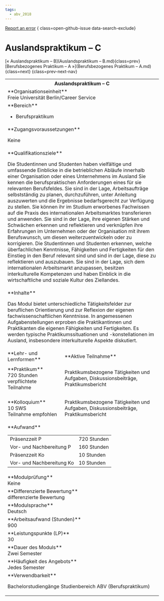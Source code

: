 ```yaml
---
tags:
  - abv_2018
---
```

[Report an error](https://github.com/SGSSGene/FUB-SUP/issues/new?title=Error%20in%20%22Auslandspraktikum%20%E2%80%93%20C%22&body=There%20seems%20to%20be%20an%20error%20in%20module%20%22Auslandspraktikum%20%E2%80%93%20C%22%2E%0A%0A%3CDescribe%20here%20a%20slightly%20more%20detailed%20description%20of%20what%20is%20wrong%3E&labels=bug)
{ class=open-github-issue data-search-exclude}

# Auslandspraktikum – C

[« Auslandspraktikum – B](Auslandspraktikum – B.md){class=prev}
[Berufsbezogenes Praktikum – A »](Berufsbezogenes Praktikum – A.md){class=next}
{class=prev-next-nav}

<table markdown id="moduledesc">
<tr markdown class="moduledesc_head"><th colspan="2">Auslandspraktikum – C </th></tr>
<tr markdown><td colspan="2">**Organisationseinheit**   <br>Freie Universität Berlin/Career Service</td></tr>

<tr markdown><td colspan="2">**Bereich**<br>


- Berufspraktikum

</td></tr>

<tr markdown><td colspan="2">**Zugangsvoraussetzungen** <br>

Keine


</td></tr>
<tr markdown><td colspan="2">**Qualifikationsziele**    <br>

Die Studentinnen und Studenten haben vielfältige und umfassende Einblicke in
die betrieblichen Abläufe innerhalb einer Organisation oder eines
Unternehmens im Ausland Sie kennen die berufspraktischen Anforderungen eines
für sie relevanten Berufsfeldes. Sie sind in der Lage, Arbeitsaufträge
selbstständig zu planen, durchzuführen, unter Anleitung auszuwerten und die
Ergebnisse bedarfsgerecht zur Verfügung zu stellen. Sie können ihr im
Studium erworbenes Fachwissen auf die Praxis des internationalen
Arbeitsmarktes transferieren und anwenden. Sie sind in der Lage, ihre
eigenen Stärken und Schwächen erkennen und reflektieren und verknüpfen ihre
Erfahrungen im Unternehmen oder der Organisation mit ihrem Berufswunsch, um
diesen weiterzuentwickeln oder zu korrigieren. Die Studentinnen und
Studenten erkennen, welche überfachlichen Kenntnisse, Fähigkeiten und
Fertigkeiten für den Einstieg in den Beruf relevant sind und sind in der
Lage, diese zu reflektieren und auszubauen. Sie sind in der Lage, sich dem
internationalen Arbeitsmarkt anzupassen, besitzen interkulturelle
Kompetenzen und haben Einblick in die wirtschaftliche und soziale Kultur des
Ziellandes.


</td></tr>
<tr markdown><td colspan="2">**Inhalte**                <br>

Das Modul bietet unterschiedliche Tätigkeitsfelder zur beruflichen
Orientierung und zur Reflexion der eigenen fachwissenschaftlichen
Kenntnisse. In angemessenen Aufgabenstellungen erproben die Praktikantinnen
und Praktikanten die eigenen Fähigkeiten und Fertigkeiten. Es werden
typische Praktikumssituationen und -konstellationen im Ausland, insbesondere
interkulturelle Aspekte diskutiert.


</td></tr>

<tr markdown><td>**Lehr- und Lernformen**</td><td>**Aktive Teilnahme**</td></tr>
<tr markdown><td> **Praktikum** <br>720 Stunden <br> verpflichtete Teilnahme</td><td>

Praktikumsbezogene Tätigkeiten und Aufgaben, Diskussionsbeiträge, Praktikumsbericht
</td></tr>
<tr markdown><td> **Kolloquium** <br>10 SWS <br> Teilnahme empfohlen</td><td>

Praktikumsbezogene Tätigkeiten und Aufgaben, Diskussionsbeiträge, Praktikumsbericht
</td></tr>
<tr markdown><td colspan="2">**Aufwand**                <br>
<table class="aufwand_table">
<tr><td>Präsenzzeit P</td><td>720 Stunden</td></tr>
<tr><td>Vor- und Nachbereitung P</td><td>160 Stunden</td></tr>
<tr><td>Präsenzzeit Ko</td><td>10 Stunden</td></tr>
<tr><td>Vor- und Nachbereitung Ko</td><td>10 Stunden</td></tr>
</table>

</td></tr>
<tr markdown><td colspan="2">**Modulprüfung**             <br>Keine


</td></tr>
<tr markdown><td colspan="2">**Differenzierte Bewertung** <br>differenzierte Bewertung

</td></tr>
<tr markdown><td colspan="2">**Modulsprache**             <br>Deutsch</td></tr>
<tr markdown><td colspan="2">**Arbeitsaufwand (Stunden)** <br>900</td></tr>
<tr markdown><td colspan="2">**Leistungspunkte (LP)**     <br>30</td></tr>
<tr markdown><td colspan="2">**Dauer des Moduls**         <br>Zwei Semester</td></tr>
<tr markdown><td colspan="2">**Häufigkeit des Angebots**  <br>Jedes Semester</td></tr>
<tr markdown><td colspan="2">**Verwendbarkeit**           <br>

Bachelorstudiengänge Studienbereich ABV (Berufspraktikum)


</td></tr>

</table>

